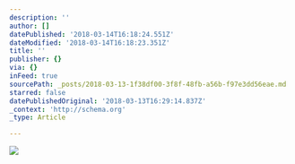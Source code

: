 ```yaml
---
description: ''
author: []
datePublished: '2018-03-14T16:18:24.551Z'
dateModified: '2018-03-14T16:18:23.351Z'
title: ''
publisher: {}
via: {}
inFeed: true
sourcePath: _posts/2018-03-13-1f38df00-3f8f-48fb-a56b-f97e3dd56eae.md
starred: false
datePublishedOriginal: '2018-03-13T16:29:14.837Z'
_context: 'http://schema.org'
_type: Article

---
```

![](https://the-grid-user-content.s3-us-west-2.amazonaws.com/d897f33e-98c4-432f-928b-69be2db0f1d5.jpg)